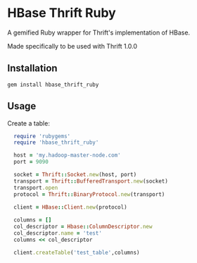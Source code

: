 # HBase Thrift Ruby

A gemified Ruby wrapper for Thrift's implementation of HBase.

Made specifically to be used with Thrift 1.0.0

## Installation

`gem install hbase_thrift_ruby`

## Usage

Create a table:

```ruby
  require 'rubygems'
  require 'hbase_thrift_ruby'

  host = 'my.hadoop-master-node.com'
  port = 9090

  socket = Thrift::Socket.new(host, port)
  transport = Thrift::BufferedTransport.new(socket)
  transport.open
  protocol = Thrift::BinaryProtocol.new(transport)

  client = HBase::Client.new(protocol)
  
  columns = []
  col_descriptor = Hbase::ColumnDescriptor.new
  col_descriptor.name = 'test'
  columns << col_descriptor

  client.createTable('test_table',columns)
```